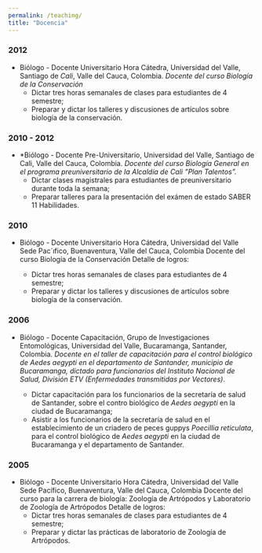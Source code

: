 ```yaml
---
permalink: /teaching/
title: "Docencia"
---
```

### 2012

* Biólogo - Docente Universitario Hora Cátedra, Universidad del Valle, Santiago de
*Cali*, Valle del Cauca, Colombia. *Docente del curso Biología de la Conservación*
  * Dictar tres horas semanales de clases para estudiantes de 4 semestre;
  * Preparar y dictar los talleres y discusiones de artículos sobre biología de la conservación.

### 2010 - 2012

* *Biólogo - Docente Pre-Universitario, Universidad del Valle, Santiago de Cali, Valle
del Cauca, Colombia. *Docente del curso Biología General en el programa preuniversitario de la Alcaldía de Cali ”Plan Talentos”.*
  * Dictar clases magistrales para estudiantes de preuniversitario durante toda la semana;
  * Preparar talleres para la presentación del exámen de estado SABER 11
Habilidades.

### 2010
* Biólogo - Docente Universitario Hora Cátedra, Universidad del Valle Sede Pac´ıfico,
Buenaventura, Valle del Cauca, Colombia
Docente del curso Biología de la Conservación
Detalle de logros:

  * Dictar tres horas semanales de clases para estudiantes de 4 semestre;
  * Preparar y dictar los talleres y discusiones de artículos sobre biología de la conservación.

### 2006

* Biólogo - Docente Capacitación, Grupo de Investigaciones Entomológicas, Universidad
del Valle, Bucaramanga, Santander, Colombia. *Docente en el taller de capacitación para el control biológico de *Aedes aegypti* en el departamento de Santander, municipio de Bucaramanga, dictado para funcionarios del Instituto Nacional de Salud, División ETV (Enfermedades transmitidas por Vectores)*.

  * Dictar capacitación para los funcionarios de la secretaría de salud de Santander, sobre el contro biológico de *Aedes aegypti* en la ciudad de Bucaramanga;
  * Asistir a los funcionarios de la secretaría de salud en el establecimiento de un criadero de peces guppys *Poecillia reticulata*, para el control biológico de *Aedes aegypti* en la ciudad de Bucaramanga y el departamento de Santander.

### 2005

* Biólogo - Docente Universitario Hora Cátedra, Universidad del Valle Sede Pacífico,
Buenaventura, Valle del Cauca, Colombia
Docente del curso para la carrera de biología: Zoología de Artrópodos y Laboratorio de Zoología
de Artrópodos
Detalle de logros:
  * Dictar tres horas semanales de clases para estudiantes de 4 semestre;
  * Preparar y dictar las prácticas de laboratorio de Zoología de Artrópodos.